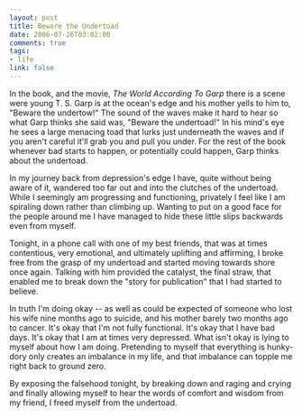 ```yaml
--- 
layout: post
title: Beware the Undertoad
date: 2006-07-26T03:02:00
comments: true
tags:
- life
link: false
---
```

In the book, and the movie, <em>The World According To Garp</em> there is a scene were young T. S. Garp is at the ocean's edge and his mother yells to him to, "Beware the undertow!" The sound of the waves make it hard to hear so what Garp thinks she said was, "Beware the undertoad!" In his mind's eye he sees a large menacing toad that lurks just underneath the waves and if you aren't careful it'll grab you and pull you under. For the rest of the book whenever bad starts to happen, or potentially could happen, Garp thinks about the undertoad.

In my journey back from depression's edge I have, quite without being aware of it, wandered too far out and into the clutches of the undertoad. While I seemingly am progressing and functioning, privately I feel like I am spiraling down rather than climbing up. Wanting to put on a good face for the people around me I have managed to hide these little slips backwards even from myself.

Tonight, in a phone call with one of my best friends, that was at times contentious, very emotional, and ultimately uplifting and affirming, I broke free from the grasp of my undertoad and started moving towards shore once again. Talking with him provided the catalyst, the final straw, that enabled me to break down the "story for publication" that I had started to believe.

In truth I'm doing okay -- as well as could be expected of someone who lost his wife nine months ago to suicide, and his mother barely two months ago to cancer. It's okay that I'm not fully functional. It's okay that I have bad days. It's okay that I am at times very depressed. What isn't okay is lying to myself about how I am doing. Pretending to myself that everything is hunky-dory only creates an imbalance in my life, and that imbalance can topple me right back to ground zero.

By exposing the falsehood tonight, by breaking down and raging and crying and finally allowing myself to hear the words of comfort and wisdom from my friend, I freed myself from the undertoad.
